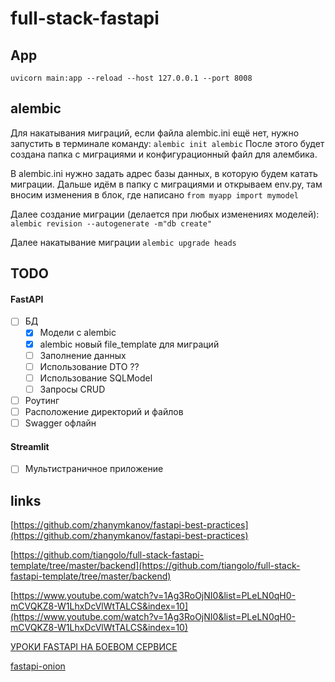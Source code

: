 # full-stack-fastapi

## App
`uvicorn main:app --reload --host 127.0.0.1 --port 8008`

## alembic
Для накатывания миграций, если файла alembic.ini ещё нет, нужно запустить в терминале команду:
`alembic init alembic`
После этого будет создана папка с миграциями и конфигурационный файл для алембика.

В alembic.ini нужно задать адрес базы данных, в которую будем катать миграции.
Дальше идём в папку с миграциями и открываем env.py, там вносим изменения в блок, где написано
`from myapp import mymodel`

Далее создание миграции (делается при любых изменениях моделей): 
`alembic revision --autogenerate -m"db create"` 

Далее накатывание миграции
`alembic upgrade heads`

## TODO

#### FastAPI
- [ ] БД 
  - [x] Модели с alembic
  - [x] alembic новый file_template для миграций
  - [ ] Заполнение данных
  - [ ] Использование DTO ??
  - [ ] Использование SQLModel
  - [ ] Запросы CRUD
- [ ] Роутинг
- [ ] Расположение директорий и файлов
- [ ] Swagger офлайн

#### Streamlit
- [ ] Мультистраничное приложение


## links
[https://github.com/zhanymkanov/fastapi-best-practices](https://github.com/zhanymkanov/fastapi-best-practices)

[https://github.com/tiangolo/full-stack-fastapi-template/tree/master/backend](https://github.com/tiangolo/full-stack-fastapi-template/tree/master/backend)

[https://www.youtube.com/watch?v=1Ag3RoOjNI0&list=PLeLN0qH0-mCVQKZ8-W1LhxDcVlWtTALCS&index=10](https://www.youtube.com/watch?v=1Ag3RoOjNI0&list=PLeLN0qH0-mCVQKZ8-W1LhxDcVlWtTALCS&index=10)

[УРОКИ FASTAPI НА БОЕВОМ СЕРВИСЕ](https://www.youtube.com/watch?v=UkwpJyvf8CA&list=PLlKID9PnOE5jiWTTsshCXdz5qvg8JWezX)

[fastapi-onion](https://github.com/artemonsh/fastapi-onion-architecture/)


